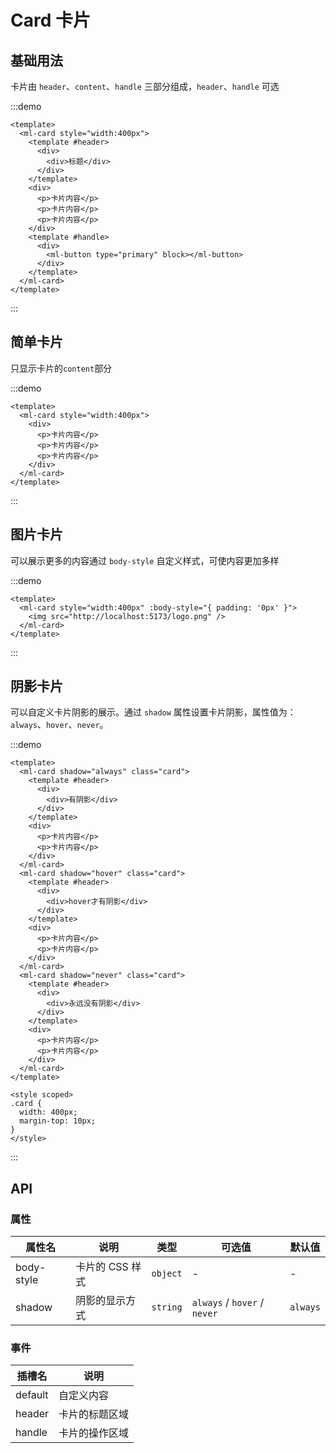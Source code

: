 # Card 卡片

## 基础用法

卡片由 `header`、`content`、`handle` 三部分组成，`header`、`handle` 可选

:::demo

```vue
<template>
  <ml-card style="width:400px">
    <template #header>
      <div>
        <div>标题</div>
      </div>
    </template>
    <div>
      <p>卡片内容</p>
      <p>卡片内容</p>
      <p>卡片内容</p>
    </div>
    <template #handle>
      <div>
        <ml-button type="primary" block></ml-button>
      </div>
    </template>
  </ml-card>
</template>
```

:::

## 简单卡片

只显示卡片的`content`部分

:::demo

```vue
<template>
  <ml-card style="width:400px">
    <div>
      <p>卡片内容</p>
      <p>卡片内容</p>
      <p>卡片内容</p>
    </div>
  </ml-card>
</template>
```

:::

## 图片卡片

可以展示更多的内容通过 `body-style` 自定义样式，可使内容更加多样

:::demo

```vue
<template>
  <ml-card style="width:400px" :body-style="{ padding: '0px' }">
    <img src="http://localhost:5173/logo.png" />
  </ml-card>
</template>
```

:::

## 阴影卡片

可以自定义卡片阴影的展示。通过 `shadow` 属性设置卡片阴影，属性值为：`always`、`hover`、`never`。

:::demo

```vue
<template>
  <ml-card shadow="always" class="card">
    <template #header>
      <div>
        <div>有阴影</div>
      </div>
    </template>
    <div>
      <p>卡片内容</p>
      <p>卡片内容</p>
    </div>
  </ml-card>
  <ml-card shadow="hover" class="card">
    <template #header>
      <div>
        <div>hover才有阴影</div>
      </div>
    </template>
    <div>
      <p>卡片内容</p>
      <p>卡片内容</p>
    </div>
  </ml-card>
  <ml-card shadow="never" class="card">
    <template #header>
      <div>
        <div>永远没有阴影</div>
      </div>
    </template>
    <div>
      <p>卡片内容</p>
      <p>卡片内容</p>
    </div>
  </ml-card>
</template>

<style scoped>
.card {
  width: 400px;
  margin-top: 10px;
}
</style>
```

:::

## API

### 属性

| 属性名 | 说明 | 类型 | 可选值 | 默认值 |
| --- | --- | --- | --- | --- |
| body-style | 卡片的 CSS 样式 | `object` | - | - |
| shadow | 阴影的显示方式 | `string` | `always` / `hover` / `never` | `always` |

### 事件

| 插槽名  | 说明           |
| ------- | -------------- |
| default | 自定义内容     |
| header  | 卡片的标题区域 |
| handle  | 卡片的操作区域 |
